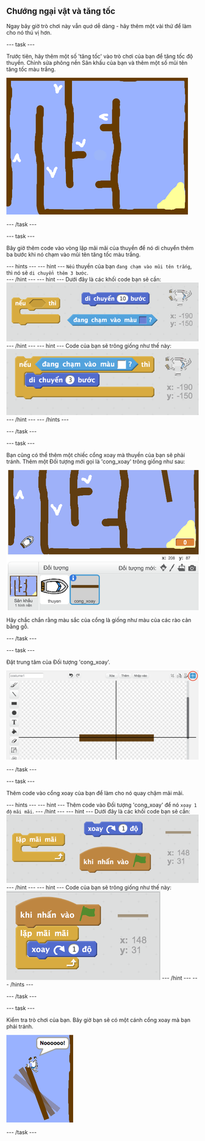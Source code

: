 ## Chướng ngại vật và tăng tốc

Ngay bây giờ trò chơi này vẫn *quá* dễ dàng - hãy thêm một vài thứ để làm cho nó thú vị hơn.

\--- task \---

Trước tiên, hãy thêm một số 'tăng tốc' vào trò chơi của bạn để tăng tốc độ thuyền. Chỉnh sửa phông nền Sân khấu của bạn và thêm một số mũi tên tăng tốc màu trắng.

![ảnh chụp màn hình](images/boat-boost.png)

\--- /task \---

\--- task \---

Bây giờ thêm code vào vòng lặp mãi mãi của thuyền để nó di chuyển thêm ba bước khi nó chạm vào mũi tên tăng tốc màu trắng.

\--- hints \--- \--- hint \--- `Nếu` thuyền của bạn `đang chạm vào mũi tên trắng`, thì nó sẽ `di chuyển thêm 3 bước`.  
\--- /hint \--- \--- hint \--- Dưới đây là các khối code bạn sẽ cần: ![screenshot](images/boat-boost-blocks.png) \--- /hint \--- \--- hint \--- Code của bạn sẽ trông giống như thế này: ![screenshot](images/boat-boost-code.png) \--- /hint \--- \--- /hints \---

\--- /task \---

\--- task \---

Bạn cũng có thể thêm một chiếc cổng xoay mà thuyền của bạn sẽ phải tránh. Thêm một Đối tượng mới gọi là 'cong_xoay' trông giống như sau:

![ảnh chụp màn hình](images/boat-gate.png)

Hãy chắc chắn rằng màu sắc của cổng là giống như màu của các rào cản bằng gỗ.

\--- /task \---

\--- task \---

Đặt trung tâm của Đối tượng 'cong_xoay'.

![ảnh chụp màn hình](images/boat-center.png)

\--- /task \---

\--- task \---

Thêm code vào cổng xoay của bạn để làm cho nó quay chậm mãi mãi.

\--- hints \--- \--- hint \--- Thêm code vào Đối tượng 'cong_xoay' để nó `xoay 1 độ` `mãi mãi`. \--- /hint \--- \--- hint \--- Dưới đây là các khối code bạn sẽ cần: ![screenshot](images/boat-spin-blocks.png) \--- /hint \--- \--- hint \--- Code của bạn sẽ trông giống như thế này: ![screenshot](images/boat-spin-code.png) \--- /hint \--- \--- /hints \---

\--- /task \---

\--- task \---

Kiểm tra trò chơi của bạn. Bây giờ bạn sẽ có một cánh cổng xoay mà bạn phải tránh.

![ảnh chụp màn hình](images/boat-gate-test.png)

\--- /task \---